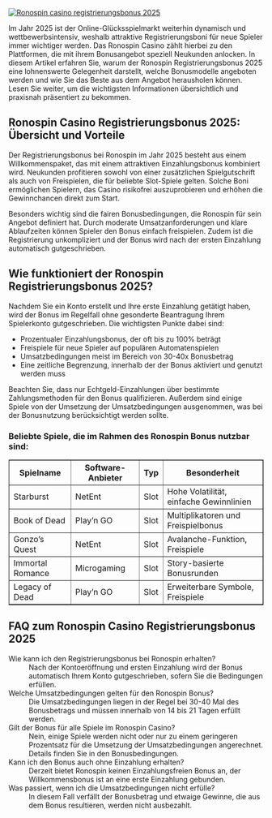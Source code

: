 [![Ronospin casino registrierungsbonus 2025](https://123-caf.pages.dev/gitsignup.png)](https://vrmoo.ru/Bt82HjjY)

<div> <p>Im Jahr 2025 ist der Online-Glücksspielmarkt weiterhin dynamisch und wettbewerbsintensiv, weshalb attraktive Registrierungsboni für neue Spieler immer wichtiger werden. Das Ronospin Casino zählt hierbei zu den Plattformen, die mit ihrem Bonusangebot speziell Neukunden anlocken. In diesem Artikel erfahren Sie, warum der Ronospin Registrierungsbonus 2025 eine lohnenswerte Gelegenheit darstellt, welche Bonusmodelle angeboten werden und wie Sie das Beste aus dem Angebot herausholen können. Lesen Sie weiter, um die wichtigsten Informationen übersichtlich und praxisnah präsentiert zu bekommen.</p>  <h2>Ronospin Casino Registrierungsbonus 2025: Übersicht und Vorteile</h2> <p>Der Registrierungsbonus bei Ronospin im Jahr 2025 besteht aus einem Willkommenspaket, das mit einem attraktiven Einzahlungsbonus kombiniert wird. Neukunden profitieren sowohl von einer zusätzlichen Spielgutschrift als auch von Freispielen, die für beliebte Slot-Spiele gelten. Solche Boni ermöglichen Spielern, das Casino risikofrei auszuprobieren und erhöhen die Gewinnchancen direkt zum Start.</p> <p>Besonders wichtig sind die fairen Bonusbedingungen, die Ronospin für sein Angebot definiert hat. Durch moderate Umsatzanforderungen und klare Ablaufzeiten können Spieler den Bonus einfach freispielen. Zudem ist die Registrierung unkompliziert und der Bonus wird nach der ersten Einzahlung automatisch gutgeschrieben.</p>  <h2>Wie funktioniert der Ronospin Registrierungsbonus 2025?</h2> <p>Nachdem Sie ein Konto erstellt und Ihre erste Einzahlung getätigt haben, wird der Bonus im Regelfall ohne gesonderte Beantragung Ihrem Spielerkonto gutgeschrieben. Die wichtigsten Punkte dabei sind:</p> <ul> <li>Prozentualer Einzahlungsbonus, der oft bis zu 100% beträgt</li> <li>Freispiele für neue Spieler auf populären Automatenspielen</li> <li>Umsatzbedingungen meist im Bereich von 30-40x Bonusbetrag</li> <li>Eine zeitliche Begrenzung, innerhalb der der Bonus aktiviert und genutzt werden muss</li> </ul> <p>Beachten Sie, dass nur Echtgeld-Einzahlungen über bestimmte Zahlungsmethoden für den Bonus qualifizieren. Außerdem sind einige Spiele von der Umsetzung der Umsatzbedingungen ausgenommen, was bei der Bonusnutzung berücksichtigt werden sollte.</p>  <h3>Beliebte Spiele, die im Rahmen des Ronospin Bonus nutzbar sind:</h3> <table border="1" cellpadding="5" cellspacing="0"> <thead> <tr> <th>Spielname</th> <th>Software-Anbieter</th> <th>Typ</th> <th>Besonderheit</th> </tr> </thead> <tbody> <tr> <td>Starburst</td> <td>NetEnt</td> <td>Slot</td> <td>Hohe Volatilität, einfache Gewinnlinien</td> </tr> <tr> <td>Book of Dead</td> <td>Play’n GO</td> <td>Slot</td> <td>Multiplikatoren und Freispielbonus</td> </tr> <tr> <td>Gonzo’s Quest</td> <td>NetEnt</td> <td>Slot</td> <td>Avalanche-Funktion, Freispiele</td> </tr> <tr> <td>Immortal Romance</td> <td>Microgaming</td> <td>Slot</td> <td>Story-basierte Bonusrunden</td> </tr> <tr> <td>Legacy of Dead</td> <td>Play’n GO</td> <td>Slot</td> <td>Erweiterbare Symbole, Freispiele</td> </tr> </tbody> </table>  <h2>FAQ zum Ronospin Casino Registrierungsbonus 2025</h2> <dl> <dt>Wie kann ich den Registrierungsbonus bei Ronospin erhalten?</dt> <dd>Nach der Kontoeröffnung und ersten Einzahlung wird der Bonus automatisch Ihrem Konto gutgeschrieben, sofern Sie die Bedingungen erfüllen.</dd>  <dt>Welche Umsatzbedingungen gelten für den Ronospin Bonus?</dt> <dd>Die Umsatzbedingungen liegen in der Regel bei 30-40 Mal des Bonusbetrags und müssen innerhalb von 14 bis 21 Tagen erfüllt werden.</dd>  <dt>Gilt der Bonus für alle Spiele im Ronospin Casino?</dt> <dd>Nein, einige Spiele werden nicht oder nur zu einem geringeren Prozentsatz für die Umsetzung der Umsatzbedingungen angerechnet. Details finden Sie in den Bonusbedingungen.</dd>  <dt>Kann ich den Bonus auch ohne Einzahlung erhalten?</dt> <dd>Derzeit bietet Ronospin keinen Einzahlungsfreien Bonus an, der Willkommensbonus ist an eine erste Einzahlung gebunden.</dd>  <dt>Was passiert, wenn ich die Umsatzbedingungen nicht erfülle?</dt> <dd>In diesem Fall verfällt der Bonusbetrag und etwaige Gewinne, die aus dem Bonus resultieren, werden nicht ausbezahlt.</dd> </dl> </div>